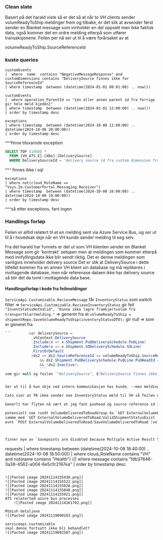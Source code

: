 


### Clean slate
Basert på det harald viste så er det så at når to VH clients sender volumReadyToShip meldinger frem og tilbake, er det slik at avsender først sender en Blanket message som innholder en del oppsett men ikke faktisk data, også kommer det en ordre melding etterpå som utfører transaksjonene. 
Feilen per nå ser ut til å være forårsaket av at 

volumeReadyToShip.SourceReferenceId


### kusto queries
```kql
customEvents
|  where  name  contains "NegativeMessageResponse" and customDimensions contains "DeliverySource finnes ikke for SourceReferenceId"
| where timestamp  between (datetime(2024-01-01 00:01:00) .. now())
```

```kql
customEvents
|  where operation_ParentId == "{en eller annen parent id fra forrige gir hele meld kjeden}"
| where timestamp  between (datetime(2024-01-01 12:00:00) .. now())
| order by timestamp desc 
```

```kql
exceptions
| where timestamp  between (datetime(2024-10-08 12:00:00) .. datetime(2024-10-08 20:00:00))
| order by timestamp desc 
```
^^^finne tilsvarnde exception
```sql
SELECT TOP (1000) *
  FROM [VH_ATS_E].[dbo].[DeliverySource]
  WHERE DeliverySourceId = 'delivery source id fra custom dimension fra tidliger query'
```
^^^ finnes ikke i sql

```kql
exceptions
| where not(cloud_RoleName == "Vsys.Im.CustomerPortal.Messaging.Receiver") 
| where timestamp  between (datetime(2024-10-08 16:00:00) .. datetime(2024-10-08 19:00:00))
| order by timestamp desc 
```
^^^så etter exceptions, fant ingen
	

### Handlings forløp
Feilen er alltid relatert til at en melding sent via Azure Service Bus, og ser ut til å i hovedsak skje når en VH kunde sender melding til seg selv. 

Fra det harald har funnets er det ut som VH klienten sender en Blanket Message som gir 'kontrakt' setupen men at meldingen som kommer etterpå med innfyllingsdata ikke blir sendt riktig. Det er denne meldingen som vanligvis inneholder delivery source
Det er slik at DeliverySource i dette tilfellet kommer fra en annen VH klient sin database og må replikeres i mottagende database, men når referenase dataen ikke har delivery source så blir det da tomt i mottagende data base.

#### Handlingsforløp i kode fra feilmeldinger

`ServiceApi.Customizable.RecieveMessage` får `InventoryStatus` som switch filter => 
`ServiceApi.Customizable.RecieveInventoryStatus` gir feil `"InventStatusNotValid", "Kunne ikke lagre framkjørtvolum fra transportklartmelding."` => generet fra at `volumeReadyToShip = shipmentRepo.SaveVolumeReadyToShip(inventoryStatusDTO);` gir null => som er generet fra 
```cs
```        var deliverySource =
            _vhContext.DeliverySource
            .Include(x => x.Shipment.PuODeliverySchedule.PuOLine)
            .Include(x => x.Shipment.SODeliverySchedule.SOLine)
            .FirstOrDefault
            (ds2 => ds2.SourceReferenceId == volumeReadyToShip.SourceReferenceId
                && ds2.Shipment.PuODeliverySchedule.PuOLine.PuOHeadId == volumeReadyToShip.PurchaseOrderId
                && !ds2.Inactive);
                ```
som gir null og feilen `"DeliverySource", $"DeliverySource finnes ikke for SourceReferenceId {volumeReadyToShip.SourceReferenceId} PuOHeadId {volumeReadyToShip.PurchaseOrderId}"`


Ser ut til å kun skje ved intern kommunikasjon hos kunde, ~~men meldingen kommer fra TR og ~~~ ser ut at DeliverySourceID som kommer derfra er ikke å finne på tidspunktet.

Cato sier at TR ikke sender noe InventoryStatus meld til VH så feilen er ved VH til VH klient hos kunde

Generlt har flyten nå vært at jeg fant puohead og source reference id i `custom events `ved søk og brukte dtte til å finne mer meldinger i `traces` ved å søke i message etter source reference id. Dette ga meg en Business acknowledgement som var svar for InventoryStatus med dok nummer 339293 fra vsys vh

potensielt noe rundt VolumeDeliveredToRoadGroup da `GET ExternalVolumeDeliveredToRoad/GetVolumeDeliveredToRoadGroup [orderId/supplypointId]` ble kalt rundt dette tidspunket
samme med `GET ExternalVolumeDeliveredToRoad/ValidShipmentStatusExist [volumeDeliveredToRoadGroupId]`
evnt `POST ExternalVolumeDeliveredToRoad/SaveVolumeDeliveredToRoad [volumeDeliveredToRoadGroupId]`



finner mye av `Savepoints are disabled because Multiple Active Result Sets (MARS) is enabled. If 'SaveChanges' fails, then the transaction cannot be automatically rolled back to a known clean state. Instead, the transaction should be rolled back by the application before retrying 'SaveChanges'. See https://go.microsoft.com/fwlink/?linkid=2149338 for more information. To identify the code which triggers this warning, call 'ConfigureWarnings(w => w.Throw(SqlServerEventId.SavepointsDisabledBecauseOfMARS)` men usikker på om det er relatert

```
requests
| where timestamp  between (datetime(2024-10-08 18:40:00) .. datetime(2024-10-08 18:50:00))
| where cloud_RoleName contains "VH" and not(name contains "Health")
//| where message contains "fdb37646-3a38-4562-a004-6e5cfc2167ea"
| order by timestamp desc 
```

![[Pasted image 20241114155438.png]]
![[Pasted image 20241114155522.png]]
![[Pasted image 20241114155828.png]]
![[Pasted image 20241114155848.png]]
![[Pasted image 20241114155921.png]]
ATS relaterted azure bus processes
	![[Pasted image 20241114161702.png]]

Mtmish detaljene
![[Pasted image 20241119090103.png]]

serviceapi.customizable
skal denne fortsatt ikke bli behandlet? 
![[Pasted image 20241119092507.png]]

